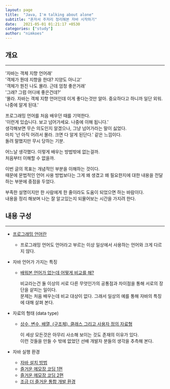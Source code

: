 ```yaml
---
layout: page
title:  "Java, I'm talking about alone"
subtitle: "혼자서 주저리 정리해본 자바 시작하기"
date:   2021-05-01 01:21:17 +0530
categories: ["study"]
author: "nimkoes"
---
```


## **개요**
---
'자바는 객체 지향 언어래'  
'객체가 뭔데 지향을 한대? 지양도 아니고'  
'객체가 뭔진 나도 몰라. 근데 엄청 좋은거래'  
'그래? 그럼 어디에 좋은건데?'  
'몰라. 자바는 객체 지향 언어인데 이게 좋다는것만 알아. 중요하다고 하니까 일단 외워. 나중에 알게 된대.'  
  
  
프로그래밍 언어를 처음 배우던 때를 기억한다.  
'이런게 있습니다. 보고 넘어가세요. 나중에 이해 됩니다.'  
생각해보면 무슨 의도인지 알겠으나, 그냥 넘어가라는 말이 싫었다.  
마치 '넌 아직 어려서 몰라. 크면 다 알게 된단다.' 같은 느낌이다.  
돌려 말했지만 무시 당하는 기분.  
  
어느날 생각했다. 이렇게 배우는 방법밖에 없는걸까.  
처음부터 이해할 수 없을까.  
  
  
이번 글의 목표는 개념적인 부분을 이해하는 것이다.  
때문에 문법적인 언어 사용 방법보다는 그게 왜 생겼고 왜 필요한지에 대한 내용을 전달하는 부분에 중점을 두었다.  
  
부족한 설명이지만 한 사람에게 한 줄이라도 도움이 되었으면 하는 바람이다.  
내용을 정리 해보며 나는 잘 알고있는지 되물어보는 시간을 가지려 한다.  
  
  
  
  
## **내용 구성**
---
- [프로그래밍 언어란][link_self_001]
  - 프로그래밍 언어도 언어라고 부르는 이상 일상에서 사용하는 언어와 크게 다르지 않다.
  
  
  
- 자바 언어가 가지는 특징
  - [배워본 언어가 없는데 어떻게 비교를 해?][link_self_002]
    
    비교라는건 둘 이상의 서로 다른 무엇인가의 공통점과 차이점을 통해 서로의 장단을 샅피는 일이다.  
    문제는 처음 배우는데 비교 대상이 없다. 그래서 일상의 예를 통해 자바의 특징에 대해 살펴 본다.  
  
  
  
- 자료의 형태 (data type)
  - [상수, 변수, 배열, (구조체), 클래스 그리고 사용자 정의 자료형][link_self_003]
    
    이 세상 모든것은 아무리 사소해 보이는 것도 존재의 이유가 있다.  
    이런 것들을 만들 수 밖에 없었던 선배 개발자 분들의 생각을 추측해 본다.  
  
  
  
- 자바 실행 환경
  - [자바 설치 방법][link_self_004]
  - [즐거운 메모장 코딩 1편][link_self_005]
  - [즐거운 메모장 코딩 2편][link_self_006]
  - [조금 더 즐거운 통합 개발 환경][link_self_007]



[link_self_001]:https://xxxelppa.tistory.com/187?category=858434
[link_self_002]:https://xxxelppa.tistory.com/188?category=858434
[link_self_003]:https://xxxelppa.tistory.com/189?category=858434
[link_self_004]:https://xxxelppa.tistory.com/190?category=858434
[link_self_005]:https://xxxelppa.tistory.com/191?category=858434
[link_self_006]:https://xxxelppa.tistory.com/192?category=858434
[link_self_007]:https://xxxelppa.tistory.com/193?category=858434

